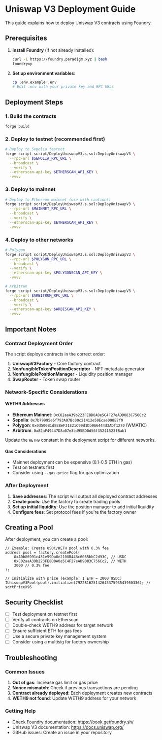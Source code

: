# Uniswap V3 Deployment Guide

This guide explains how to deploy Uniswap V3 contracts using Foundry.

## Prerequisites

1. **Install Foundry** (if not already installed):
   ```bash
   curl -L https://foundry.paradigm.xyz | bash
   foundryup
   ```

2. **Set up environment variables**:
   ```bash
   cp .env.example .env
   # Edit .env with your private key and RPC URLs
   ```

## Deployment Steps

### 1. Build the contracts
```bash
forge build
```

### 2. Deploy to testnet (recommended first)
```bash
# Deploy to Sepolia testnet
forge script script/DeployUniswapV3.s.sol:DeployUniswapV3 \
  --rpc-url $SEPOLIA_RPC_URL \
  --broadcast \
  --verify \
  --etherscan-api-key $ETHERSCAN_API_KEY \
  -vvvv
```

### 3. Deploy to mainnet
```bash
# Deploy to Ethereum mainnet (use with caution!)
forge script script/DeployUniswapV3.s.sol:DeployUniswapV3 \
  --rpc-url $MAINNET_RPC_URL \
  --broadcast \
  --verify \
  --etherscan-api-key $ETHERSCAN_API_KEY \
  -vvvv
```

### 4. Deploy to other networks
```bash
# Polygon
forge script script/DeployUniswapV3.s.sol:DeployUniswapV3 \
  --rpc-url $POLYGON_RPC_URL \
  --broadcast \
  --verify \
  --etherscan-api-key $POLYGONSCAN_API_KEY \
  -vvvv

# Arbitrum
forge script script/DeployUniswapV3.s.sol:DeployUniswapV3 \
  --rpc-url $ARBITRUM_RPC_URL \
  --broadcast \
  --verify \
  --etherscan-api-key $ARBISCAN_API_KEY \
  -vvvv
```

## Important Notes

### Contract Deployment Order
The script deploys contracts in the correct order:
1. **UniswapV3Factory** - Core factory contract
2. **NonfungibleTokenPositionDescriptor** - NFT metadata generator
3. **NonfungiblePositionManager** - Liquidity position manager
4. **SwapRouter** - Token swap router

### Network-Specific Considerations

#### WETH9 Addresses
- **Ethereum Mainnet**: `0xC02aaA39b223FE8D0A0e5C4F27eAD9083C756Cc2`
- **Sepolia**: `0x7b79995e5f793A07Bc00c21412e50Ecae098E7f9`
- **Polygon**: `0x0d500B1d8E8eF31E21C99d1Db9A6444d3ADf1270` (WMATIC)
- **Arbitrum**: `0x82aF49447D8a07e3bd95BD0d56f35241523fBab1`

Update the `WETH9` constant in the deployment script for different networks.

#### Gas Considerations
- Mainnet deployment can be expensive (0.1-0.5 ETH in gas)
- Test on testnets first
- Consider using `--gas-price` flag for gas optimization

### After Deployment

1. **Save addresses**: The script will output all deployed contract addresses
2. **Create pools**: Use the factory to create trading pools
3. **Set up initial liquidity**: Use the position manager to add initial liquidity
4. **Configure fees**: Set protocol fees if you're the factory owner

## Creating a Pool

After deployment, you can create a pool:

```solidity
// Example: Create USDC/WETH pool with 0.3% fee
address pool = factory.createPool(
    0xA0b86991c431e59Da0e2108B448c6035bbC2d93C, // USDC
    0xC02aaA39b223FE8D0A0e5C4F27eAD9083C756Cc2, // WETH
    3000 // 0.3% fee
);

// Initialize with price (example: 1 ETH = 2000 USDC)
IUniswapV3Pool(pool).initialize(79228162514264337593543950336); // sqrtPriceX96
```

## Security Checklist

- [ ] Test deployment on testnet first
- [ ] Verify all contracts on Etherscan
- [ ] Double-check WETH9 address for target network
- [ ] Ensure sufficient ETH for gas fees
- [ ] Use a secure private key management system
- [ ] Consider using a multisig for factory ownership

## Troubleshooting

### Common Issues
1. **Out of gas**: Increase gas limit or gas price
2. **Nonce mismatch**: Check if previous transactions are pending
3. **Contract already deployed**: Each deployment creates new contracts
4. **WETH9 not found**: Update WETH9 address for your network

### Getting Help
- Check Foundry documentation: https://book.getfoundry.sh/
- Uniswap V3 documentation: https://docs.uniswap.org/
- GitHub issues: Create an issue in your repository